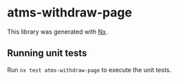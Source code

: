 # atms-withdraw-page

This library was generated with [Nx](https://nx.dev).

## Running unit tests

Run `nx test atms-withdraw-page` to execute the unit tests.
